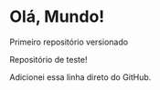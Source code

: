 # Olá, Mundo!
 Primeiro repositório versionado

 Repositório de teste!

 Adicionei essa linha direto do GitHub.
